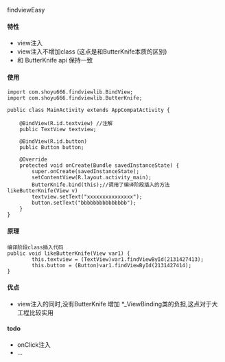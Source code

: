 findviewEasy

#### 特性
- view注入 
- view注入不增加class (这点是和ButterKnife本质的区别)
- 和 ButterKnife api 保持一致


#### 使用


```
import com.shoyu666.findviewlib.BindView;
import com.shoyu666.findviewlib.ButterKnife;

public class MainActivity extends AppCompatActivity {

    @BindView(R.id.textview) //注解
    public TextView textview;

    @BindView(R.id.button)
    public Button button;

    @Override
    protected void onCreate(Bundle savedInstanceState) {
        super.onCreate(savedInstanceState);
        setContentView(R.layout.activity_main);
        ButterKnife.bind(this);//调用了编译阶段插入的方法 likeButterKnife(View v)
        textview.setText("xxxxxxxxxxxxxxx");
        button.setText("bbbbbbbbbbbbbbb");
    }
}
```

#### 原理

```
编译阶段class插入代码
public void likeButterKnife(View var1) {
        this.textview = (TextView)var1.findViewById(2131427413);
        this.button = (Button)var1.findViewById(2131427414);
}
```
#### 优点
- view注入的同时,没有ButterKnife 增加 *_ViewBinding类的负担,这点对于大工程比较实用
#### todo
- onClick注入
- ...

